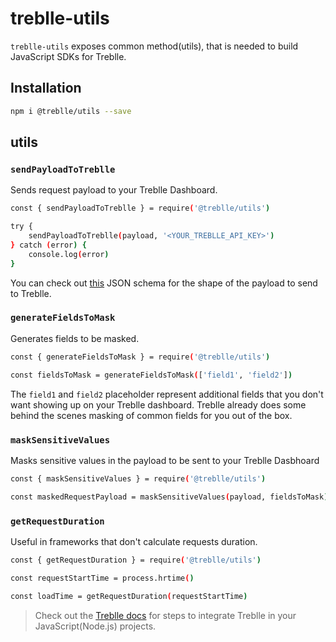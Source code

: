 # treblle-utils

`treblle-utils` exposes common method(utils), that is needed to build JavaScript SDKs for Treblle.

## Installation

```sh
npm i @treblle/utils --save
```

## utils

### `sendPayloadToTreblle`

Sends request payload to your Treblle Dashboard.

```sh
const { sendPayloadToTreblle } = require('@treblle/utils')

try {
    sendPayloadToTreblle(payload, '<YOUR_TREBLLE_API_KEY>')
} catch (error) {
    console.log(error)
}
```

You can check out [this](https://github.com/Treblle/treblle-utils/blob/develop/treblle-payload-schema.json) JSON schema for the shape of the payload to send to Treblle.

### `generateFieldsToMask`

Generates fields to be masked.

```sh
const { generateFieldsToMask } = require('@treblle/utils')

const fieldsToMask = generateFieldsToMask(['field1', 'field2'])
```

The `field1` and `field2` placeholder represent additional fields that you don't want showing up on your Treblle dashboard. Treblle already does some behind the scenes masking of common fields for you out of the box.

### `maskSensitiveValues`

Masks sensitive values in the payload to be sent to your Treblle Dasbhoard

```sh
const { maskSensitiveValues } = require('@treblle/utils')

const maskedRequestPayload = maskSensitiveValues(payload, fieldsToMask)
```

### `getRequestDuration`

Useful in frameworks that don't calculate requests duration.

```sh
const { getRequestDuration } = require('@treblle/utils')

const requestStartTime = process.hrtime()

const loadTime = getRequestDuration(requestStartTime)
```

> Check out the [Treblle docs](https://docs.treblle.com) for steps to integrate Treblle in your JavaScript(Node.js) projects.
